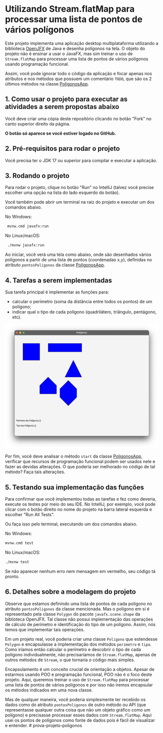 # Utilizando Stream.flatMap para processar uma lista de pontos de vários polígonos

Este projeto implementa uma aplicação desktop multiplataforma utilizando a biblioteca [OpenJFX](https://openjfx.io) de Java e desenha polígonos na tela.
O objeto do projeto não é ensinar a usar o JavaFX, mas sim treinar o uso de `Stream.flatMap` para processar uma lista de pontos de vários polígonos usando programação funcional.

Assim, você pode ignorar todo o código da aplicação e focar apenas nos atributos e nos métodos que possuem um comentário `TODO`, que são os 2 últimos métodos na classe [PoligonosApp](src/main/java/com/example/PoligonosApp.java).

## 1. Como usar o projeto para executar as atividades a serem propostas abaixo

Você deve criar uma cópia deste repositório clicando no botão "Fork" no canto superior direito da página.

**O botão só aparece se você estiver logado no GitHub.**

## 2. Pré-requisitos para rodar o projeto

Você precisa ter o JDK 17 ou superior para compilar e executar a aplicação.

## 3. Rodando o projeto

Para rodar o projeto, clique no botão "Run" no IntelliJ (talvez você precise escolher uma opção na lista do lado esquerdo do botão).

Você também pode abrir um terminal na raiz do projeto e executar um dos comandos abaixo.

No Windows:

```bash
 mvnw.cmd javafx:run
```

No Linux/macOS:

```bash
 ./mvnw javafx:run
```

Ao iniciar, você verá uma tela como abaixo, onde são desenhados vários polígonos a partir de uma lista de pontos (coordenadas x,y), definidas no atributo `pontosPoligonos` da classe  [PoligonosApp](src/main/java/com/example/PoligonosApp.java).

## 4. Tarefas a serem implementadas

Sua tarefa principal é implementar as funções para:

- calcular o perímetro (soma da distância entre todos os pontos) de um polígono;
- indicar qual o tipo de cada polígono (quadrilátero, triângulo, pentágono, etc).

![Tela inicial](screenshot.jpg)

Por fim, você deve analisar o método `start` da classe [PoligonosApp](src/main/java/com/example/PoligonosApp.java), verificar que recursos de programação funcional podem ser usados nele e fazer as devidas alterações. O que poderia ser melhorado no código de tal método? Faça tais alterações.

## 5. Testando sua implementação das funções

Para confirmar que você implementou todas as tarefas e fez como deveria, execute os testes por meio do seu IDE. No IntelliJ, por exemplo, você pode clicar com o botão direito no nome do projeto na barra lateral esquerda e escolher "Run All Tests".

Ou faça isso pelo terminal, executando um dos comandos abaixo.

No Windows:
```bash
mvnw.cmd test
```

No Linux/macOS:
```bash
./mvnw test
```

Se não aparecer nenhum erro nem mensagem em vermelho, seu código tá pronto.

## 6. Detalhes sobre a modelagem do projeto

Observe que estamos definindo uma lista de pontos de cada polígono no atributo `pontosPoligonos` da classe mencionada. Mas o polígono em si é representado pela classe `Polygon` do pacote `javafx.scene.shape` da biblioteca OpenJFX.
Tal classe não possui implementação das operações de cálculo de perímetro e identificação do tipo de um polígono. Assim, nós temos que implementar tais operações.

Em um projeto real, você poderia criar uma classe `Poligono` que estendesse `Polygon` e encapsulasse a implementação dos métodos `perimetro` e `tipo`. 
Como iríamos então calcular o perímetro e descobrir o tipo de cada polígono individualmente, não precisaríamos de `Stream.flatMap`, apenas de outros métodos de `Stream`, o que tornaria o código mais simples.

Encapsulamento é um conceito crucial de orientação a objetos. Apesar de estarmos usando POO e programação funcional, POO não é o foco deste projeto. Aqui, queremos treinar o uso de `Stream.flatMap` para processar uma lista de pontos de vários polígonos e por isso não iremos encapsular os métodos indicados em uma nova classe.

Mas de qualquer maneira, você poderia simplesmente ter recebido os dados como do atributo `pontosPoligonos` de outro método ou API (que representasse qualquer outra coisa que não um objeto gráfico como um polígono) e precisasse processar esses dados com `Stream.flatMap`. Aqui usei os pontos de polígonos como fonte de dados pois é fácil de visualizar e entender.
#   p r o v a - p r o j e t o - p o l i g o n o s 
 
 
